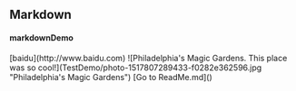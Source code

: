 <h2>Markdown</h2>
<h4>markdownDemo</h4>
[baidu](http://www.baidu.com)
![Philadelphia's Magic Gardens. This place was so cool!](TestDemo/photo-1517807289433-f0282e362596.jpg "Philadelphia's Magic Gardens")
[Go to ReadMe.md]()
